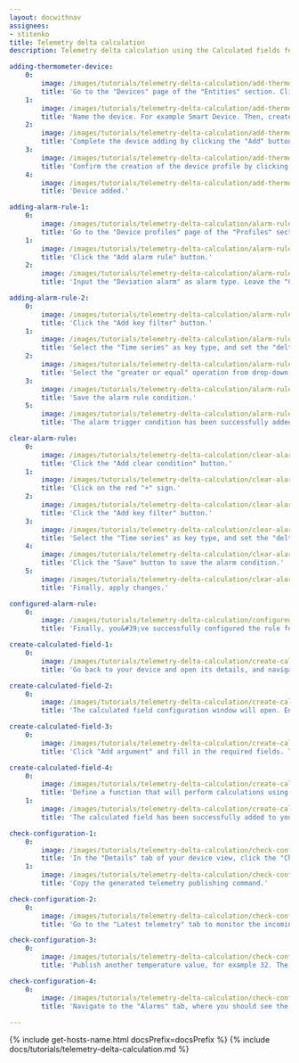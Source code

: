 ```yaml
---
layout: docwithnav
assignees:
- stitenko
title: Telemetry delta calculation
description: Telemetry delta calculation using the Calculated fields feature

adding-thermometer-device:
    0:
        image: /images/tutorials/telemetry-delta-calculation/add-thermometer-device-1-ce.png
        title: 'Go to the "Devices" page of the "Entities" section. Click on the "+" icon in the top right corner of the table, and select "Add new device" from drop-down menu.'
    1:
        image: /images/tutorials/telemetry-delta-calculation/add-thermometer-device-2-ce.png
        title: 'Name the device. For example Smart Device. Then, create a new device profile: enter a name for it, then click "Create a new one".'
    2:
        image: /images/tutorials/telemetry-delta-calculation/add-thermometer-device-3-ce.png
        title: 'Complete the device adding by clicking the "Add" button.'
    3:
        image: /images/tutorials/telemetry-delta-calculation/add-thermometer-device-4-ce.png
        title: 'Confirm the creation of the device profile by clicking the "Add" button.'
    4:
        image: /images/tutorials/telemetry-delta-calculation/add-thermometer-device-5-ce.png
        title: 'Device added.'

adding-alarm-rule-1:
    0:
        image: /images/tutorials/telemetry-delta-calculation/alarm-rule-1-ce.png
        title: 'Go to the "Device profiles" page of the "Profiles" section. Click on the "smart sensor" device profile to open its details. Navigate to the "Alarm rules" tab, and enter editing mode by clicking the big orange pencil button.'
    1:
        image: /images/tutorials/telemetry-delta-calculation/alarm-rule-2-ce.png
        title: 'Click the "Add alarm rule" button.'
    2:
        image: /images/tutorials/telemetry-delta-calculation/alarm-rule-3-ce.png
        title: 'Input the "Deviation alarm" as alarm type. Leave the "Critical" severity, and click on the red "+" sign.'

adding-alarm-rule-2:
    0:
        image: /images/tutorials/telemetry-delta-calculation/alarm-rule-4-ce.png
        title: 'Click the "Add key filter" button.'
    1:
        image: /images/tutorials/telemetry-delta-calculation/alarm-rule-5-ce.png
        title: 'Select the "Time series" as key type, and set the "deltaTemperature" as the key name. Change "Value type" to "Numeric". Click the "Add" button in the "Filters" section.'
    2:
        image: /images/tutorials/telemetry-delta-calculation/alarm-rule-6-ce.png
        title: 'Select the "greater or equal" operation from drop-down menu, and input <b>5</b> as the threshold value. Click "Add" to confirm adding key filter.'
    3:
        image: /images/tutorials/telemetry-delta-calculation/alarm-rule-7-ce.png
        title: 'Save the alarm rule condition.'
    5:
        image: /images/tutorials/telemetry-delta-calculation/alarm-rule-8-ce.png
        title: 'The alarm trigger condition has been successfully added.'

clear-alarm-rule:
    0:
        image: /images/tutorials/telemetry-delta-calculation/clear-alarm-rule-1-ce.png
        title: 'Click the "Add clear condition" button.'
    1:
        image: /images/tutorials/telemetry-delta-calculation/clear-alarm-rule-2-ce.png
        title: 'Click on the red "+" sign.'
    2:
        image: /images/tutorials/telemetry-delta-calculation/clear-alarm-rule-3-ce.png
        title: 'Click the "Add key filter" button.'
    3:
        image: /images/tutorials/telemetry-delta-calculation/clear-alarm-rule-4-ce.png
        title: 'Select the "Time series" as key type, and set the "deltaTemperature" as the key name. Change "Value type" to "Numeric". Click the "Add" button in the "Filters" section. Select the "less then" operation from drop-down menu, and input "<b>5</b>" as the threshold value. Click "Add" to confirm adding key filter.'
    4:
        image: /images/tutorials/telemetry-delta-calculation/clear-alarm-rule-5-ce.png
        title: 'Click the "Save" button to save the alarm condition.'
    5:
        image: /images/tutorials/telemetry-delta-calculation/clear-alarm-rule-6-ce.png
        title: 'Finally, apply changes.'

configured-alarm-rule:
    0:
        image: /images/tutorials/telemetry-delta-calculation/configured-alarm-rule-1-ce.png
        title: 'Finally, you&#39;ve successfully configured the rule for creating and clearing alarms triggered by deviations in the "deltaTemperature" key value from the specified parameters.'

create-calculated-field-1:
    0:
        image: /images/tutorials/telemetry-delta-calculation/create-calculated-field-1-ce.png
        title: 'Go back to your device and open its details, and navigate to the "Calculated fields" tab. Click the "plus" icon button and select "Create new calculated field" from the dropdown menu.'

create-calculated-field-2:
    0:  
        image: /images/tutorials/telemetry-delta-calculation/create-calculated-field-2-ce.png
        title: 'The calculated field configuration window will open. Enter a descriptive **title** for the calculated field. Select "Script" as the type of calculated field. This allows you to perform complex calculations using the TBEL scripting language.'

create-calculated-field-3:
    0:
        image: /images/tutorials/telemetry-delta-calculation/create-calculated-field-3-ce.png
        title: 'Click "Add argument" and fill in the required fields. Then, click "Add".'

create-calculated-field-4:
    0:
        image: /images/tutorials/telemetry-delta-calculation/create-calculated-field-4-ce.png
        title: 'Define a function that will perform calculations using the variables defined in the "Arguments" section. The variable name that will store the calculation result is defined within the function itself. Set the output type as "Time series" to store the calculation result as time series data. To finish adding the calculated field, click "Add".'
    1:
        image: /images/tutorials/telemetry-delta-calculation/create-calculated-field-5-ce.png
        title: 'The calculated field has been successfully added to your device.'

check-configuration-1:
    0:
        image: /images/tutorials/telemetry-delta-calculation/check-configuration-1-ce.png
        title: 'In the "Details" tab of your device view, click the "Check connectivity" button.'
    1:
        image: /images/tutorials/telemetry-delta-calculation/check-configuration-2-ce.png
        title: 'Copy the generated telemetry publishing command.'

check-configuration-2:
    0:
        image: /images/tutorials/telemetry-delta-calculation/check-configuration-3-ce.png
        title: 'Go to the "Latest telemetry" tab to monitor the incoming data in real time, and execute the copied command in your Terminal. You should see a "temperature" key with a value of 25. Additionally, a "deltaTemperature" key should appear with a value of 0. This is the result of the calculated field processing.'

check-configuration-3:
    0:
        image: /images/tutorials/telemetry-delta-calculation/check-configuration-4-ce.png
        title: 'Publish another temperature value, for example 32. The "deltaTemperature" key value should now be 7, which meets the condition for triggering the alarm.'

check-configuration-4:
    0:
        image: /images/tutorials/telemetry-delta-calculation/check-configuration-5-ce.png
        title: 'Navigate to the "Alarms" tab, where you should see the newly created alarm. This confirms that all our settings have been correctly configured.'
  
---
```


{% include get-hosts-name.html docsPrefix=docsPrefix %}
{% include docs/tutorials/telemetry-delta-calculation.md %}